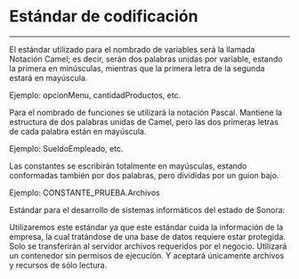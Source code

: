 # Estándar de codificación
__________________________________________________________________________________________________________________________________________________________________________
El estándar utilizado para el nombrado de variables será la llamada Notación Camel; es decir, serán dos palabras unidas por variable, estando la primera en minúsculas, mientras que la primera letra de la segunda estará en mayúscula. 

Ejemplo: opcionMenu, cantidadProductos, etc. 

Para el nombrado de funciones se utilizará la notación Pascal. Mantiene la estructura de dos palabras unidas de Camel, pero las dos primeras letras de cada palabra están en mayúscula. 

Ejemplo: SueldoEmpleado, etc. 

Las constantes se escribirán totalmente en mayúsculas, estando conformadas también por dos palabras, pero divididas por un guion bajo. 

Ejemplo: CONSTANTE_PRUEBA.Archivos 

 

Estándar para el desarrollo de sistemas informáticos del estado de Sonora: 

 

Utilizaremos este estándar ya que este estándar cuida la información de la empresa, la cual tratándose de una base de datos requiere estar protegida. Solo se transferirán al servidor archivos requeridos por el negocio. Utilizará un contenedor sin permisos de ejecución. Y aceptará únicamente archivos y recursos de sólo lectura.


